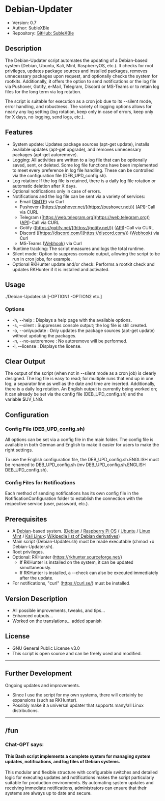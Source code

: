 # Debian-Updater
+ Version: 0.7
+ Author: SubleXBle
+ Repository: [GitHub: SubleXBle](https://github.com/SubleXBle/Debian-Updater)

## Description
The Debian-Updater script automates the updating of a Debian-based system (Debian, Ubuntu, Kali, Mint, RaspberryOS, etc.). It checks for root privileges, updates package sources and installed packages, removes unnecessary packages upon request, and optionally checks the system for rootkits. Additionally, it offers the option to send notifications or the log file via Pushover, Gotify, e-Mail, Telegram, Discord or MS-Teams or to retain log files for the long term via log rotation.

The script is suitable for execution as a cron job due to its --silent mode, error handling, and robustness. The variety of logging options allows for nearly any log setting (log rotation, keep only in case of errors, keep only for X days, no logging, send logs, etc.).

## Features
+ System update: Updates package sources (apt-get update), installs available updates (apt-get upgrade), and removes unnecessary packages (apt-get autoremove).
+ Logging: All activities are written to a log file that can be optionally saved, sent, or deleted. Some log file functions have been implemented to meet every preference in log file handling. These can be controlled via the configuration file (DEB_UPD_config.sh).
+ Log rotation: If the log file is retained, there is a daily log file rotation or automatic deletion after X days.
+ Optional notifications only in case of errors.
+ Notifications and the log file can be sent via a variety of services:
    + Email ([SMTP](https://de.wikipedia.org/wiki/Simple_Mail_Transfer_Protocol)) via Curl
    + Pushover ([https://pushover.net/](https://pushover.net/)) ([API](https://de.wikipedia.org/wiki/Wikipedia:Technik/Datenbank/API))-Call via CURL
    + Telegram ([https://web.telegram.org](https://web.telegram.org)) ([API](https://de.wikipedia.org/wiki/Wikipedia:Technik/Datenbank/API))-Call via CURL
    + Gotify ([https://gotify.net/](https://gotify.net/)) ([API](https://de.wikipedia.org/wiki/Wikipedia:Technik/Datenbank/API))-Call via CURL
    + Discord ([https://discord.com/](https://discord.com/)) ([Webhook](https://de.wikipedia.org/wiki/Webhooks)) via Curl
    + MS-Teams ([Webhook](https://de.wikipedia.org/wiki/Webhooks)) via Curl
+ Runtime tracking: The script measures and logs the total runtime.
+ Silent mode: Option to suppress console output, allowing the script to be run in cron jobs, for example.
+ Optional RKHunter update and/or check: Performs a rootkit check and updates RKHunter if it is installed and activated.

## Usage
./Debian-Updater.sh [-OPTION1 -OPTION2 etc.]

### Options
+ -h, --help : Displays a help page with the available options.
+ -s, --silent : Suppresses console output; the log file is still created.
+ -o, --onlyupdate : Only updates the package sources (apt-get update) without updating the packages.
+ -n, --no-autoremove : No autoremove will be performed.
+ -l, --license : Displays the license.

## Clear Output
The output of the script (when not in --silent mode as a cron job) is clearly designed. The log file is easy to read; for multiple runs that end up in one log, a separator line as well as the date and time are inserted. Additionally, there is a daily log rotation. An English output is currently being worked on; it can already be set via the config file (DEB_UPD_config.sh) and the variable $UV_LNG.

## Configuration

### Config File (DEB_UPD_config.sh)
All options can be set via a config file in the main folder. The config file is available in both German and English to make it easier for users to make the right settings.

To use the English configuration file, the DEB_UPD_config.sh.ENGLISH must be renamed to DEB_UPD_config.sh (mv DEB_UPD_config.sh.ENGLISH DEB_UPD_config.sh).

### Config Files for Notifications
Each method of sending notifications has its own config file in the NotificationConfiguration folder to establish the connection with the respective service (user, password, etc.).

## Prerequisites
+ A [Debian](https://www.debian.org)-based system. ([Debian](https://www.debian.org) / [Raspberry Pi OS](https://www.raspberrypi.com/software/) / [Ubuntu](https://ubuntu.com/) / [Linux Mint](https://linuxmint.com/) / [Kali Linux](https://www.kali.org/): [Wikipedia list of Debian derivatives](https://de.wikipedia.org/wiki/Liste_von_Linux-Distributionen#Debian-Derivate))
+ Main script (Debian-Updater.sh) must be made executable (chmod +x Debian-Updater.sh).
+ Root privileges.
+ Optional: RKHunter (https://rkhunter.sourceforge.net/)
    + If RKHunter is installed on the system, it can be updated simultaneously.
    + If RKHunter is installed, a --check can also be executed immediately after the update.
+ For notifications, "curl" (https://curl.se/) must be installed.

## Version Description
+ All possible improvements, tweaks, and tips...
+ Enhanced outputs...
+ Worked on the translations... added spanish

## License
+ GNU General Public License v3.0
+ This script is open source and can be freely used and modified.
---------------------------------------------------------------------------------------
## Further Development
Ongoing updates and improvements.

+ Since I use the script for my own systems, there will certainly be expansions (such as RKHunter).
+ Possibly make it a universal updater that supports many/all Linux distributions.
---------------------------------------------------------------------------------------

## /fun
### Chat-GPT says:
#### This Bash script implements a complete system for managing system updates, notifications, and log files of Debian systems.

This modular and flexible structure with configurable switches and detailed logic for executing updates and notifications makes the script particularly suitable for production environments. By automating system updates and receiving immediate notifications, administrators can ensure that their systems are always up to date and secure.
